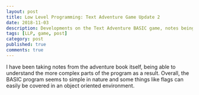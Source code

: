 ```yaml
---
layout: post
title: Low Level Programming: Text Adventure Game Update 2
date: 2018-11-03
description: Developments on the Text Adventure BASIC game, notes being taken from the book.
tags: [LLP, game, post]
category: post
published: true
comments: true
---
```

I have been taking notes from the adventure book itself, being able to understand the more complex parts of the program as a result. Overall, the BASIC program seems to simple in nature and some things like flags can easily be covered in an object oriented environment.